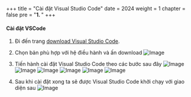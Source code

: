 +++
title = "Cài đặt Visual Studio Code"
date = 2024
weight = 1
chapter = false
pre = "<b>1. </b>"
+++

#### Cài đặt VSCode

1. Đi đến trang [download Visual Studio Code](https://code.visualstudio.com/download).
   
2. Chọn bản phù hợp với hệ điều hành và ấn download
![Image](/images/1/vsc-download.png?width=40pc)

3. Tiến hành cài đặt Visual Studio Code theo các bước sau đây
![Image](/images/1/3-1.png?width=40pc)
![Image](/images/1/3-2.png?width=40pc)
![Image](/images/1/3-3.png?width=40pc)
![Image](/images/1/3-4.png?width=40pc)
![Image](/images/1/3-5.png?width=40pc)
![Image](/images/1/3-6.png?width=40pc)

4. Sau khi cài đặt xong ta sẽ được Visual Studio Code khởi chạy với giao diện sau
![Image](/images/1/4.png?width=40pc)
